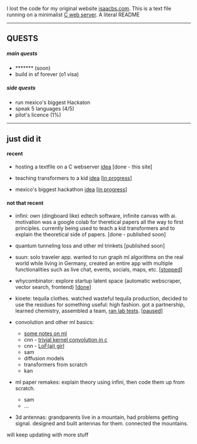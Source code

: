 I lost the code for my original website [isaacbs.com](https://isaacbs.com). This is a text file running on a minimalist [C web server](https://github.com/iDash3/tinywebserver.git). A literal README

- - - - - - - -

## QUESTS

##### main quests
- ******* (soon)
- build in sf forever (o1 visa)

##### side quests
- run mexico's biggest Hackaton
- speak 5 languages (4/5)
- pilot's licence (1%)

- - - - - - - - 

## just did it

#### recent

- hosting a textfile on a C webserver [idea](https://x.com/isaacbautistas/status/1793762282339729601) [done - this site]
  
- teaching transformers to a kid [idea](https://x.com/isaacbautistas/status/1793435710399160465) [[in progress](https://x.com/isaacbautistas/status/1794730213798268970)]
  
- mexico's biggest hackathon [idea](https://x.com/isaacbautistas/status/1789916104178946466) [[in progress](https://x.com/isaacbautistas/status/1791195744432796007)]

#### not that recent

- infini: own (dingboard like) edtech software, infinite canvas with ai. motivation was a google colab for theretical papers all the way to first principles. currently being used to teach a kid transformers and to explain the theoretical side of papers. [done - published soon]

- quantum tunneling loss and other ml trinkets [published soon]

- suun: solo traveler app. wanted to run graph ml algorithms on the real world while living in Germany, created an entire app with multiple functionalities such as live chat, events, socials, maps, etc. [[stopped](https://play.google.com/store/apps/details?id=sunn.app)]

- whycombinator: explore startup latent space (automatic webscraper, vector search, frontend) [[done](https://whycombinator.com)]

- kioete: tequila clothes. watched wasteful tequila production, decided to use the residues for something useful: high fashion. got a partnership, learned chemistry, assembled a team, [ran lab tests](https://x.com/isaacbautistas/status/1729293604957429955).  [[paused](https://www.instagram.com/kioete_/)] 

- convolution and other ml basics:
  - [some notes on ml](https://github.com/iDash3/textbook_notes/tree/main)
  - cnn - [trivial kernel convolution in c](https://github.com/iDash3/Simple-Convolution-Kernel-Example)
  - cnn - [LoF(ai) girl](https://github.com/iDash3/LoFi-Girl-AI)
  - sam
  - diffusion models
  - transformers from scratch
  - kan

- ml paper remakes: explain theory using infini, then code them up from scratch.
  - sam
  - ...

- 3d antennas: grandparents live in a mountain, had problems getting signal. designed and built antennas for them. connected the mountains.  

will keep updating with more stuff
